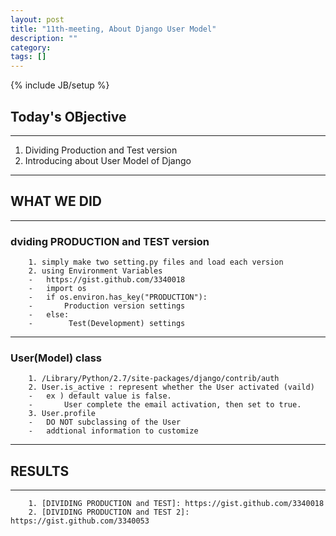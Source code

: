 ```yaml
---
layout: post
title: "11th-meeting, About Django User Model"
description: ""
category: 
tags: []
---
```

{% include JB/setup %}
## Today's OBjective
---
1. Dividing Production and Test version
2. Introducing about User Model of Django

---
## WHAT WE DID
---
### dviding PRODUCTION and TEST version
        1. simply make two setting.py files and load each version
        2. using Environment Variables
        -   https://gist.github.com/3340018
        -   import os
        -   if os.environ.has_key("PRODUCTION"):
        -       Production version settings
        -   else:
        -        Test(Development) settings
---
### User(Model) class
        1. /Library/Python/2.7/site-packages/django/contrib/auth
        2. User.is_active : represent whether the User activated (vaild)
        -   ex ) default value is false.
        -       User complete the email activation, then set to true.
        3. User.profile
        -   DO NOT subclassing of the User
        -   addtional information to customize

---
## RESULTS
---
        1. [DIVIDING PRODUCTION and TEST]: https://gist.github.com/3340018
        2. [DIVIDING PRODUCTION and TEST 2]: https://gist.github.com/3340053

    
        
